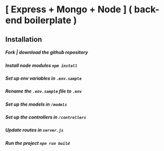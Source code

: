 # [ Express + Mongo + Node ] ( back-end boilerplate )

## Installation

##### Fork | download the github repository

##### Install node modules ``npm install``

##### Set up env variables in ``.env.sample`` 

##### Rename the ``.env.sample`` file to ``.env``

##### Set up the models in ``/models``

##### Set up the controllers in ``/controllers``

##### Update routes in ``server.js``

##### Run the project ``npn run build``
